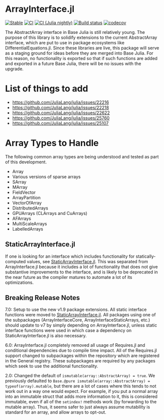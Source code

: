 # ArrayInterface.jl

[![Stable](https://img.shields.io/badge/docs-stable-blue.svg)](https://docs.sciml.ai/ArrayInterface/stable/)
[![CI](https://github.com/JuliaArrays/ArrayInterface.jl/workflows/CI/badge.svg)](https://github.com/JuliaArrays/ArrayInterface.jl/actions?query=workflow%3ACI)
[![CI (Julia nightly)](https://github.com/JuliaArrays/ArrayInterface.jl/workflows/CI%20(Julia%20nightly)/badge.svg)](https://github.com/JuliaArrays/ArrayInterface.jl/actions?query=workflow%3A%22CI+%28Julia+nightly%29%22)
[![Build status](https://badge.buildkite.com/a2db252d92478e1d7196ee7454004efdfb6ab59496cbac91a2.svg?branch=master)](https://buildkite.com/julialang/arrayinterface-dot-jl)
[![codecov](https://codecov.io/gh/JuliaArrays/ArrayInterface.jl/branch/master/graph/badge.svg)](https://codecov.io/gh/JuliaArrays/ArrayInterface.jl)

The AbstractArray interface in Base Julia is still relatively young.
The purpose of this library is to solidify extensions to the current
AbstractArray interface, which are put to use in package ecosystems like
DifferentialEquations.jl. Since these libraries are live, this package will
serve as a staging ground for ideas before they are merged into Base Julia. For this
reason, no functionality is exported so that if such functions are added
and exported in a future Base Julia, there will be no issues with the upgrade.

# List of things to add

- https://github.com/JuliaLang/julia/issues/22216
- https://github.com/JuliaLang/julia/issues/22218
- https://github.com/JuliaLang/julia/issues/22622
- https://github.com/JuliaLang/julia/issues/25760
- https://github.com/JuliaLang/julia/issues/25107

# Array Types to Handle

The following common array types are being understood and tested as part of this
development.

- Array
- Various versions of sparse arrays
- SArray
- MArray
- FieldVector
- ArrayPartition
- VectorOfArray
- DistributedArrays
- GPUArrays (CLArrays and CuArrays)
- AFArrays
- MultiScaleArrays
- LabelledArrays

## StaticArrayInterface.jl

If one is looking for an interface which includes functionality for statically-computed values, see [StaticArrayInterface.jl](https://github.com/JuliaArrays/StaticArrayInterface.jl).
This was separated from ArrayInterface.jl because it includes a lot of functionality that does not give substantive improvements
to the interface, and is likely to be deprecated in the near future as the compiler matures to automate a lot of its optimizations.

## Breaking Release Notes

7.0: Setup to use the new v1.9 package extensions. All static interface functions were moved to
[StaticArrayInterface.jl](https://github.com/JuliaArrays/StaticArrayInterface.jl). All packages
using one of the subpackages (ArrayInterfaceCore, ArrayInterfaceStaticArrays, etc.) should
update to v7 by simply depending on ArrayInterface.jl, unless static interface functions
were used in which case a dependency on StaticArrayInterface.jl is also necessary.

6.0: ArrayInterface.jl completely removed all usage of Requires.jl and conditional dependencies
due to compile time impact. All of the Requires.jl support changed to subpackages within the
repository which are registered in the General registry. These subpackages are required by
any packages which seek to use the additional functionality.

2.0: Changed the default of `ismutable(array::AbstractArray) = true`. We previously defaulted to
`Base.@pure ismutable(array::AbstractArray) = typeof(array).mutable`, but there are a lot of cases
where this tends to not work out in a way one would expect. For example, if you put a normal array
into an immutable struct that adds more information to it, this is considered immutable, even if
all of the `setindex!` methods work (by forwarding to the mutable array). Thus, it seems safer to just
always assume mutability is standard for an array, and allow arrays to opt-out.
